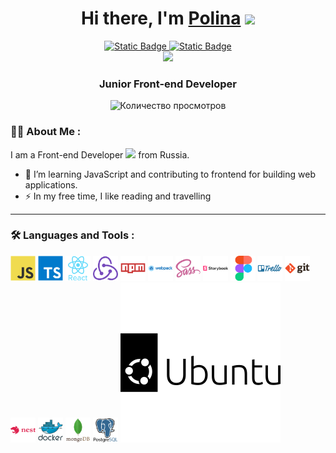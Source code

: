 <h1 align="center">Hi there, I'm <a href="https://daniilshat.ru/" target="_blank">Polina</a> 
<img src="https://github.com/blackcater/blackcater/raw/main/images/Hi.gif" height="32"/></h1>
<div align="center">
  <a href="#">
    <img alt="Static Badge" src="https://img.shields.io/badge/Telegram-blue?logo=telegram&logoColor=%23ffff">
  </a>
  <a href="#">
    <img alt="Static Badge" src="https://img.shields.io/badge/VK-blue?logo=VK&logoColor=%23ffff">
  </a>
</div>
<div align="center">
  <img src="https://media.giphy.com/media/hpXdHPfFI5wTABdDx9/giphy.gif" height="200">
</div>
<h3 align="center">Junior Front-end Developer</h3>
<div align="center">
  <img src="https://komarev.com/ghpvc/?username=polinakoma&style=flat-square&color=blue" alt="Количество просмотров">
</div>

### :tipping_hand_woman: About Me :
I am a Front-end Developer <img src="https://media.giphy.com/media/WUlplcMpOCEmTGBtBW/giphy.gif" width="30"> from Russia.
- :telescope: I’m learning JavaScript and contributing to frontend for building web applications.
- :zap: In my free time, I like reading and travelling
---

### :hammer_and_wrench: Languages and Tools :
<div>
  <img src="https://github.com/devicons/devicon/blob/master/icons/javascript/javascript-original.svg" width="40" height="40">
  <img src="https://github.com/devicons/devicon/blob/master/icons/typescript/typescript-original.svg" width="40" height="40">
  <img src="https://github.com/devicons/devicon/blob/master/icons/react/react-original-wordmark.svg" title="React" alt="React" width="40" height="40">
  <img src="https://github.com/devicons/devicon/blob/master/icons/redux/redux-original.svg" width="40" height="40">
  <img src="https://github.com/devicons/devicon/blob/master/icons/npm/npm-original-wordmark.svg" width="40" height="40">
  <img src="https://github.com/devicons/devicon/blob/master/icons/webpack/webpack-original-wordmark.svg" width="40" height="40">
  <img src="https://github.com/devicons/devicon/blob/master/icons/sass/sass-original.svg" width="40" height="40">
  <img src="https://github.com/devicons/devicon/blob/master/icons/storybook/storybook-original-wordmark.svg" width="40" height="40">
  <img src="https://github.com/devicons/devicon/blob/master/icons/figma/figma-original.svg" width="40" height="40">
  <img src="https://github.com/devicons/devicon/blob/master/icons/trello/trello-plain-wordmark.svg" width="40" height="40">
  <img src="https://github.com/devicons/devicon/blob/master/icons/git/git-original-wordmark.svg" width="40" height="40">
  <img src="https://github.com/devicons/devicon/blob/master/icons/nestjs/nestjs-plain-wordmark.svg" width="40" height="40">
  <img src="https://github.com/devicons/devicon/blob/master/icons/docker/docker-original-wordmark.svg" width="40" height="40">
  <img src="https://github.com/devicons/devicon/blob/master/icons/mongodb/mongodb-original-wordmark.svg" width="40" height="40">
  <img src="https://github.com/devicons/devicon/blob/master/icons/postgresql/postgresql-original-wordmark.svg" width="40" height="40">
  <img src="https://github.com/devicons/devicon/blob/master/icons/ubuntu/ubuntu-plain-wordmark.svg">
</div>

